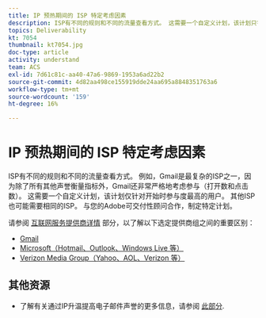 ```yaml
---
title: IP 预热期间的 ISP 特定考虑因素
description: ISP有不同的规则和不同的流量查看方式。 这需要一个自定义计划，该计划只针对初始参与度最高的用户。
topics: Deliverability
kt: 7054
thumbnail: kt7054.jpg
doc-type: article
activity: understand
team: ACS
exl-id: 7d61c81c-aa40-47a6-9869-1953a6ad22b2
source-git-commit: 4d82aa498ce155919dde24aa695a8848351763a6
workflow-type: tm+mt
source-wordcount: '159'
ht-degree: 16%

---
```


# IP 预热期间的 ISP 特定考虑因素

ISP有不同的规则和不同的流量查看方式。 例如，Gmail是最复杂的ISP之一，因为除了所有其他声誉衡量指标外，Gmail还非常严格地考虑参与（打开数和点击数）。 这需要一个自定义计划，该计划仅针对开始时参与度最高的用户。 其他ISP也可能需要相同的ISP。 与您的Adobe可交付性顾问合作，制定特定计划。

请参阅 [互联网服务提供商详情](/help/internet-service-provider-specifics/overview.md) 部分，以了解以下选定提供商组之间的重要区别：

* [Gmail](/help/internet-service-provider-specifics/gmail.md)
* [Microsoft（Hotmail、Outlook、Windows Live 等）](/help/internet-service-provider-specifics/microsoft.md)
* [Verizon Media Group（Yahoo、AOL、Verizon 等）](/help/internet-service-provider-specifics/verizon-media-group.md)

## 其他资源

* 了解有关通过IP升温提高电子邮件声誉的更多信息，请参阅 [此部分](/help/additional-resources/increase-reputation-with-ip-warming.md).
